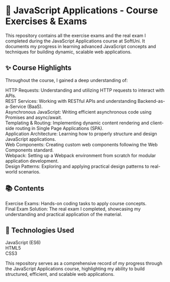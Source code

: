 # 📘 JavaScript Applications - Course Exercises & Exams

This repository contains all the exercise exams and the real exam I completed during the JavaScript Applications course at SoftUni. It documents my progress in learning advanced JavaScript concepts and techniques for building dynamic, scalable web applications.

## ✨ Course Highlights
Throughout the course, I gained a deep understanding of:

HTTP Requests: Understanding and utilizing HTTP requests to interact with APIs.<br>
REST Services: Working with RESTful APIs and understanding Backend-as-a-Service (BaaS).<br>
Asynchronous JavaScript: Writing efficient asynchronous code using Promises and async/await.<br>
Templating & Routing: Implementing dynamic content rendering and client-side routing in Single Page Applications (SPA).<br>
Application Architecture: Learning how to properly structure and design JavaScript applications.<br>
Web Components: Creating custom web components following the Web Components standard.<br>
Webpack: Setting up a Webpack environment from scratch for modular application development.<br>
Design Patterns: Exploring and applying practical design patterns to real-world scenarios.<br>

## 📚 Contents
Exercise Exams: Hands-on coding tasks to apply course concepts.<br>
Final Exam Solution: The real exam I completed, showcasing my understanding and practical application of the material.

## 🚀 Technologies Used
JavaScript (ES6)<br>
HTML5<br>
CSS3

This repository serves as a comprehensive record of my progress through the JavaScript Applications course, highlighting my ability to build structured, efficient, and scalable web applications.
